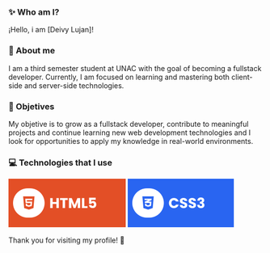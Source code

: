 ### ✨ Who am I?
¡Hello, i am [Deivy Lujan]!

### 🥷 About me
I am a third semester student at UNAC with the goal of becoming a fullstack developer. Currently, I am focused on learning and mastering both client-side and server-side technologies.

### 🚀 Objetives
My objetive is to grow as a fullstack developer, contribute to meaningful projects and continue learning new web development technologies and I look for opportunities to apply my knowledge in real-world environments.

### 💻 Technologies that I use
![HTML5](./assets/html.svg) ![CSS3](./assets/css.svg)

Thank you for visiting my profile! 🤝
